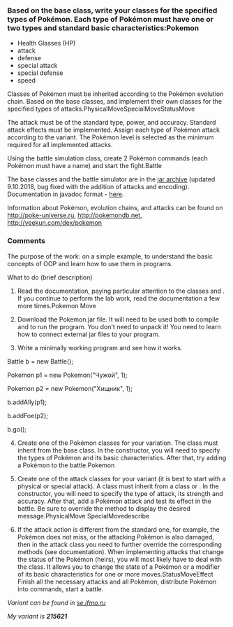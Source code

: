 ### Based on the base class, write your classes for the specified types of Pokémon. Each type of Pokémon must have one or two types and standard basic characteristics:Pokemon

- Health Glasses (HP)
- attack
- defense
- special attack
- special defense
- speed

Classes of Pokémon must be inherited according to the Pokémon evolution chain. Based on the base classes, and implement their own classes for the specified types of attacks.PhysicalMoveSpecialMoveStatusMove

The attack must be of the standard type, power, and accuracy. Standard attack effects must be implemented. Assign each type of Pokémon attack according to the variant. The Pokémon level is selected as the minimum required for all implemented attacks.

Using the battle simulation class, create 2 Pokémon commands (each Pokémon must have a name) and start the fight.Battle

The base classes and the battle simulator are in the [jar archive](https://se.ifmo.ru/documents/10180/660917/Pokemon.jar/a7ce60af-6ee6-47d0-a95e-e5ed9a697bd2) (updated 9.10.2018, bug fixed with the addition of attacks and encoding). Documentation in javadoc format - [here](https://se.ifmo.ru/~tony/doc/).

Information about Pokémon, evolution chains, and attacks can be found on http://poke-universe.ru, http://pokemondb.net, http://veekun.com/dex/pokemon

### Comments
The purpose of the work: on a simple example, to understand the basic concepts of OOP and learn how to use them in programs.

What to do (brief description)

1. Read the documentation, paying particular attention to the classes and . If you continue to perform the lab work, read the documentation a few more times.Pokemon Move

2. Download the Pokemon.jar file. It will need to be used both to compile and to run the program. You don't need to unpack it! You need to learn how to connect external jar files to your program.

3. Write a minimally working program and see how it works.

Battle b = new Battle();

Pokemon p1 = new Pokemon("Чужой", 1);

Pokemon p2 = new Pokemon("Хищник", 1);

b.addAlly(p1);

b.addFoe(p2);

b.go();</sub>

4. Create one of the Pokémon classes for your variation. The class must inherit from the base class. In the constructor, you will need to specify the types of Pokémon and its basic characteristics. After that, try adding a Pokémon to the battle.Pokemon

5. Create one of the attack classes for your variant (it is best to start with a physical or special attack). A class must inherit from a class or . In the constructor, you will need to specify the type of attack, its strength and accuracy. After that, add a Pokémon attack and test its effect in the battle. Be sure to override the method to display the desired message.PhysicalMove SpecialMovedescribe

6. If the attack action is different from the standard one, for example, the Pokémon does not miss, or the attacking Pokémon is also damaged, then in the attack class you need to further override the corresponding methods (see documentation). When implementing attacks that change the status of the Pokémon (heirs), you will most likely have to deal with the class. It allows you to change the state of a Pokémon or a modifier of its basic characteristics for one or more moves.StatusMoveEffect
Finish all the necessary attacks and all Pokémon, distribute Pokémon into commands, start a battle.

*Variant can be found in [se.ifmo.ru](https://se.ifmo.ru/)*

*My variant is **215621***

